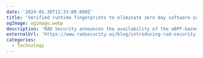 ```yaml
---
date: '2024-01-30T12:33:00.000Z'
title: 'Verified runtime fingerprints to eliminate zero day software supply chain attacks'
ogImage: ogimage.webp
description: 'RAD Security announces the availability of the eBPF-based RAD security standard, to help the cloud native security ecosystem combat the wave of software supply chain attacks'
externalUrl: 'https://www.radsecurity.ai/blog/introducing-rad-security'
categories:
  - Technology
---
```

